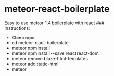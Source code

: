 # meteor-react-boilerplate
Easy to use meteor 1.4 boilerplate with react
###<br /> Instructions:
* Clone repo
* cd meteor-react-boilerplate
* meteor npm install
* meteor npm install --save react react-dom
* meteor remove blaze-html-templates
* meteor add static-html
* meteor
